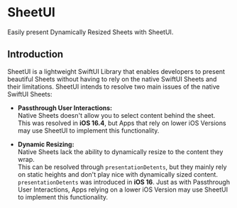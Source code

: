 # SheetUI
Easily present Dynamically Resized Sheets with SheetUI.

## Introduction
SheetUI is a lightweight SwiftUI Library that enables developers to present beautiful Sheets without having to rely on the native SwiftUI Sheets and their limitations.
SheetUI intends to resolve two main issues of the native SwiftUI Sheets:

- **Passthrough User Interactions:**  
Native Sheets doesn't allow you to select content behind the sheet.  
This was resolved in **iOS 16.4**, but Apps that rely on lower iOS Versions may use SheetUI to implement this functionality.

- **Dynamic Resizing:**  
Native Sheets lack the ability to dynamically resize to the content they wrap.  
This can be resolved through `presentationDetents`, but they mainly rely on static heights and don't play nice with dynamically sized content.
`presentationDetents` was introduced in **iOS 16**. Just as with Passthrough User Interactions, Apps relying on a lower iOS Version may use SheetUI to implement this functionality.
